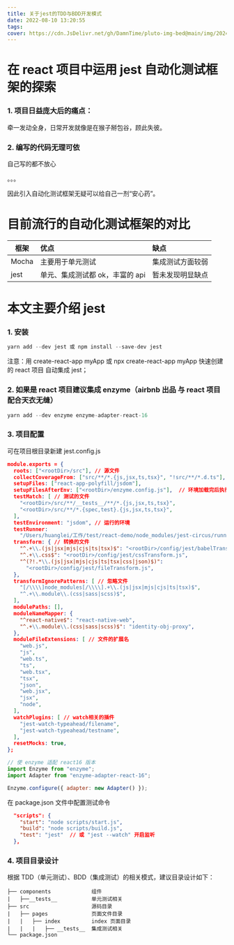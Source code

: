 ```yaml
---
title: 关于jest的TDD与BDD开发模式
date: 2022-08-10 13:20:55
tags:
cover: https://cdn.JsDelivr.net/gh/DamnTime/pluto-img-bed@main/img/202405221543805.png
---
```


# 在 react 项目中运用 jest 自动化测试框架的探索

### 1. 项目日益庞大后的痛点：

牵一发动全身，日常开发就像是在猴子掰包谷，顾此失彼。

### 2. 编写的代码无理可依

自己写的都不放心

。。。

因此引入自动化测试框架无疑可以给自己一剂“安心药”。

# 目前流行的自动化测试框架的对比

| 框架  | 优点                            | 缺点             |
| ----- | :------------------------------ | :--------------- |
| Mocha | 主要用于单元测试                | 集成测试方面较弱 |
| jest  | 单元、集成测试都 ok，丰富的 api | 暂未发现明显缺点 |

# 本文主要介绍 jest

### 1. 安装

```js
yarn add --dev jest 或 npm install --save-dev jest
```

注意：用 create-react-app myApp 或 npx create-react-app myApp 快速创建的 react 项目 自动集成 jest；

### 2. 如果是 react 项目建议集成 enzyme（airbnb 出品 与 react 项目配合天衣无缝）

```js
yarn add --dev enzyme enzyme-adapter-react-16
```

### 3. 项目配置

可在项目根目录新建 jest.config.js

```json
module.exports = {
  roots: ["<rootDir>/src"], // 源文件
  collectCoverageFrom: ["src/**/*.{js,jsx,ts,tsx}", "!src/**/*.d.ts"],  // 生成测试报告需要收集的文件
  setupFiles: ["react-app-polyfill/jsdom"],
  setupFilesAfterEnv: ["<rootDir>/enzyme.config.js"],  // 环境加载完后执行的文件，这里代表的意思是环境加载完后执行在根目录下的enzyme.config.js文件，如下：
  testMatch: [ // 测试的文件
    "<rootDir>/src/**/__tests__/**/*.{js,jsx,ts,tsx}",
    "<rootDir>/src/**/*.{spec,test}.{js,jsx,ts,tsx}",
  ],
  testEnvironment: "jsdom", // 运行的环境
  testRunner:
    "/Users/huanglei/工作/test/react-demo/node_modules/jest-circus/runner.js",
  transform: { // 转换的文件
    "^.+\\.(js|jsx|mjs|cjs|ts|tsx)$": "<rootDir>/config/jest/babelTransform.js",
    "^.+\\.css$": "<rootDir>/config/jest/cssTransform.js",
    "^(?!.*\\.(js|jsx|mjs|cjs|ts|tsx|css|json)$)":
      "<rootDir>/config/jest/fileTransform.js",
  },
  transformIgnorePatterns: [ // 忽略文件
    "[/\\\\]node_modules[/\\\\].+\\.(js|jsx|mjs|cjs|ts|tsx)$",
    "^.+\\.module\\.(css|sass|scss)$",
  ],
  modulePaths: [],
  moduleNameMapper: {
    "^react-native$": "react-native-web",
    "^.+\\.module\\.(css|sass|scss)$": "identity-obj-proxy",
  },
  moduleFileExtensions: [ // 文件的扩展名
    "web.js",
    "js",
    "web.ts",
    "ts",
    "web.tsx",
    "tsx",
    "json",
    "web.jsx",
    "jsx",
    "node",
  ],
  watchPlugins: [ // watch相关的插件
    "jest-watch-typeahead/filename",
    "jest-watch-typeahead/testname",
  ],
  resetMocks: true,
};

```

```js
// 使 enzyme 适配 react16 版本
import Enzyme from "enzyme";
import Adapter from "enzyme-adapter-react-16";

Enzyme.configure({ adapter: new Adapter() });
```

在 package.json 文件中配置测试命令

```json
  "scripts": {
    "start": "node scripts/start.js",
    "build": "node scripts/build.js",
    "test": "jest"  // 或 "jest --watch" 开启监听
  },
```

### 4. 项目目录设计

根据 TDD（单元测试）、BDD（集成测试）的相关模式，建议目录设计如下：

```text
├── components             组件
|   ├──__tests__           单元测试相关
├── src                    源码目录
|   ├── pages              页面文件目录
|   |   ├── index          index 页面目录
|   |   |   ├── __tests__  集成测试相关
└── package.json
```
